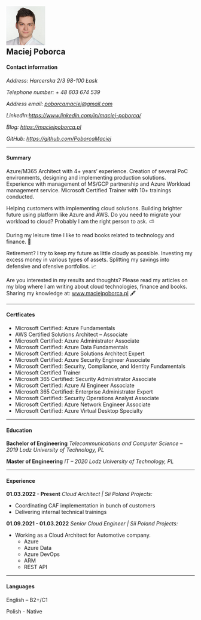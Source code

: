 ![alt text](./assets/images/cvphoto.png "Maciej Poborca")  
**Maciej Poborca**
---
#### Contact information
*Address: Harcerska 2/3 98-100 Łask*

*Telephone number: + 48 603 674 539*

*Address email: poborcamaciej@gmail.com*

*LinkedIn:https://www.linkedin.com/in/maciej-poborca/*

*Blog: https://maciejpoborca.pl*

*GitHub: https://github.com/PoborcaMaciej*

---
#### Summary

Azure/M365 Architect with 4+ years’ experience. Creation of several PoC environments, designing and implementing production solutions. Experience with management of MS/GCP partnership and Azure Workload management service. Microsoft Certified Trainer with 10+ trainings conducted.

Helping customers with implementing cloud solutions. Building brighter future using platform like Azure and AWS. Do you need to migrate your workload to cloud? Probably I am the right person to ask. ⛅

During my leisure time I like to read books related to technology and finance. 📖

Retirement? I try to keep my future as little cloudy as possible. Investing my excess money in various types of assets. Splitting my savings into defensive and ofensive portfolios. 📈

Are you interested in my results and thoughts? Please read my articles on my blog where I am writing about cloud technologies, finance and books.
Sharing my knowledge at: www.maciejpoborca.pl 🖋

---
#### Certficates

- Microsoft Certified: Azure Fundamentals
- AWS Certified Solutions Architect – Associate
- Microsoft Certified: Azure Administrator Associate
- Microsoft Certified: Azure Data Fundamentals
- Microsoft Certified: Azure Solutions Architect Expert
- Microsoft Certified: Azure Security Engineer Associate
- Microsoft Certified: Security, Compliance, and Identity Fundamentals
- Microsoft Certified Trainer
- Microsoft 365 Certified: Security Administrator Associate
- Microsoft Certified: Azure AI Engineer Associate
- Microsoft 365 Certified: Enterprise Administrator Expert
- Microsoft Certified: Security Operations Analyst Associate
- Microsoft Certified: Azure Network Engineer Associate
- Microsoft Certified: Azure Virtual Desktop Specialty

---

#### Education

**Bachelor of Engineering**
*Telecommunications and Computer Science – 2019
Lodz University of Technology, PL*

**Master of Engineering**
*IT – 2020
Lodz University of Technology, PL*

---

#### Experience

**01.03.2022 - Present**
*Cloud Architect | Sii Poland
Projects:*

- Coordinating CAF implementation in bunch of customers
- Delivering internal technical trainings

**01.09.2021 - 01.03.2022**
*Senior Cloud Engineer | Sii Poland
Projects:*

- Working as a Cloud Architect for Automotive company.
  - Azure
  - Azure Data 
  - Azure DevOps
  - ARM
  - REST API
  


---
#### Languages

English – B2+/C1

Polish  - Native